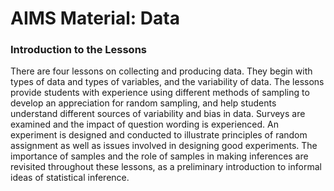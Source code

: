# AIMS Material: Data


### Introduction to the Lessons


There are four lessons on collecting and producing data. They begin with types of data and types of variables, and the variability of data. The lessons provide students with experience using different methods of sampling to develop an appreciation for random sampling, and help students understand different sources of variability and bias in data. Surveys are examined and the impact of question wording is experienced. An experiment is designed and conducted to illustrate principles of random assignment as well as issues involved in designing good experiments. The importance of samples and the role of samples in making inferences are revisited throughout these lessons, as a preliminary introduction to informal ideas of statistical inference.